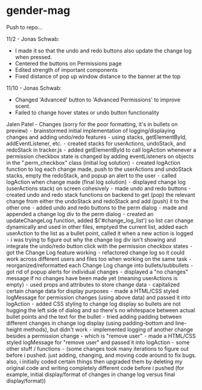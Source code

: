 ﻿# gender-mag

Push to repo...

11/2 - Jonas Schwab:
- I made it so that the undo and redo buttons also update the change log when pressed.
- Centered the buttons on Permissions page
- Edited strength of important components
- Fixed distance of pop up window distance to the banner at the top

11/10 - Jonas Schwab:
- Changed 'Advanced' button to 'Advanced Permissions' to improve scent.
- Failed to change hover states or undo button functionality

Jalen Patel - Changes (sorry for the poor formatting, it's in bullets on preview)
	⁃	brainstormed initial implementation of logging/displaying changes and adding undo/redo features - using stacks, getElementById, addEventListener, etc.
	⁃	created stacks for userActions, undoStack, and redoStack in tracker.js
	⁃	added getElementById to call logAction whenever a permission checkbox state is changed by adding eventListeners on objects in the ".perm_checkbox" class (initial log solution) 
	⁃	created logAction function to log each change made, push to the userActions and undoStack stacks, empty the redoStack, and popup an alert to the user
	⁃	called logAction when change made (final log solution)
	⁃	displayed change log (userActions stack) on screen cohesively
	⁃	made undo and redo buttons 
	⁃	created undo and redo stack functions on backend to get (pop) the relevant change from either the undoStack and redoStack and add (push) it to the other one
	⁃	added undo and redo buttons to the perm dialog
	⁃	made and appended a change log div to the perm dialog
	⁃	created an updateChangeLog function, added $('#change_log_list') so list can change dynamically and used in other files, emptyed the current list, added each userAction to the list as a bullet point, called it when a new action is logged
	⁃	i was trying to figure out why the change log div isn't showing and integrate the undo/redo button click with the permission checkbox states
	⁃	got the Change Log feature working
	⁃	refactored change log so it could work across different users and files too when working on the same task
	⁃	reorganized/reformatted each Change Log change into bullets/subbullets
	⁃	got rid of popup alerts for individual changes
	⁃	displayed a "no changes" message if no changes have been made yet (meaning userActions is empty)
	⁃	used props and attributes to store change data
	⁃	capitalized certain change data for display purposes
	⁃	made a HTML/CSS styled logMessage for permission changes (using above data) and passed it into logAction
	⁃	added CSS styling to change log display so bullets are not hugging the left side of dialog and so there's no whitespace between actual bullet points and the text for the bullet
	⁃	tried adding padding between different changes in change log display (using padding-bottom and line-height methods), but didn't work
	⁃	implemented logging of another change besides a permission change - which is "remove user"
	⁃	made a HTML/CSS styled logMessage for "remove user" and passed it into logAction
	⁃	some other stuff / functions
	⁃	(some changes took many iterations to figure out before i pushed. just adding, changing, and moving code around to fix bugs. also, i initially coded certain things then upgraded them by deleting my original code and writing completely different code before i pushed (for example, initial display/format of changes in change log versus final display/format))
